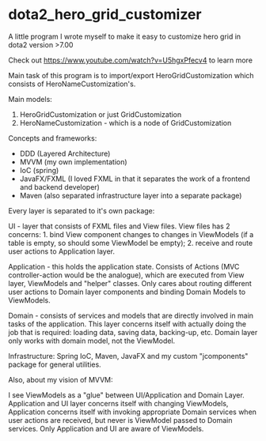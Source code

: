 # dota2_hero_grid_customizer

A little program I wrote myself to make it easy to customize hero grid in dota2 version >7.00

Check out https://www.youtube.com/watch?v=U5hgxPfecv4 to learn more

Main task of this program is to import/export HeroGridCustomization which consists of HeroNameCustomization's.

Main models:
1. HeroGridCustomization or just GridCustomization
2. HeroNameCustomization - which is a node of GridCustomization

Concepts and frameworks:
* DDD (Layered Architecture)
* MVVM (my own implementation)
* IoC (spring)
* JavaFX/FXML (I loved FXML in that it separates the work of a frontend and backend developer)
* Maven (also separated infrastructure layer into a separate package)

Every layer is separated to it's own package:

UI - layer that consists of FXML files and View files. View files has 2 concerns: 1. bind View component changes
to changes in ViewModels (if a table is empty, so should some ViewModel be empty); 2. receive and route user actions to
Application layer.

Application - this holds the application state. Consists of Actions (MVC controller-action would be the analogue),
which are executed from View layer, ViewModels and "helper" classes. Only cares about routing different user actions
to Domain layer components and binding Domain Models to ViewModels.

Domain - consists of services and models that are directly involved in main tasks of the application. This layer
concerns itself with actually doing the job that is required: loading data, saving data, backing-up, etc. Domain layer
only works with domain model, not the ViewModel.

Infrastructure: Spring IoC, Maven, JavaFX and my custom "jcomponents" package for general utilities.

Also, about my vision of MVVM:

I see ViewModels as a "glue" between UI/Application and Domain Layer. Application and UI layer concerns itself with
changing ViewModels, Application concerns itself with invoking appropriate Domain services when user actions are
received, but never is ViewModel passed to Domain services. Only Application and UI are aware of ViewModels.
